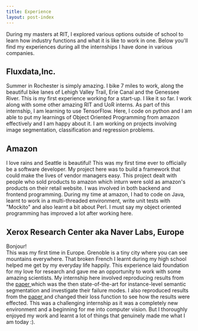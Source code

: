 ```yaml
---
title: Experience
layout: post-index
---
```

<p>
During my masters at RIT, I explored various options outside of school to learn how industry functions and what it is like to work in one. Below you'll find my experiences during all the internships I have done in various companies. 
</p>
    
## __Fluxdata,Inc.__
Summer in Rochester is simply amazing. I bike 7 miles to work, along the beautiful bike lanes of Lehigh Valley Trail, Erie Canal and the Genessee River. This is my first experience working for a start-up. I like it so far. I work along with some other amazing RIT and UoR interns. As part of this internship, I am learning to use TensorFlow. Here, I code on python and I am able to put my learnings of Object Oriented Programming from amazon effectively and I am happy about it. I am working on projects involving image segmentation, classification and regression problems.
    
## __Amazon__
I love rains and Seattle is beautiful! This was my first time ever to officially be a software developer. My project here was to build a framework that could make the lives of vendor managers easy. This project dealt with people who sold products to amazon which inturn were sold as amazon's products on their retail website. I was involved in both backend and frontend programming. During my time at amazon, I had to code on Java, learnt to work in a multi-threaded environment, write unit tests with "Mockito" and also learnt a bit about Perl. I must say my object oriented programming has improved a lot after working here. 

## __Xerox Research Center aka Naver Labs, Europe__
Bonjour!<br>
This was my first time in Europe. Grenoble is a tiny city where you can see mountains everywhere. That broken French I learnt during my high school helped me get by my everyday life happily. This experience laid foundation for my love for research and gave me an opportunity to work with some amazing scientists. My internship here involved reproducing results from the <a href = "https://arxiv.org/pdf/1512.04412.pdf" target="_blank"> paper </a> which was the then state-of-the-art for instance-level semantic segmentation and investigate their failure modes. I also reproduced results from the <a href = "https://people.eecs.berkeley.edu/~jonlong/long_shelhamer_fcn.pdf" target="_blank"> paper </a> and changed their loss function to see how the results were effected. This was a challenging internship as it was a completely new environment and a beginning for me into computer vision. But I thoroughly enjoyed my work and learnt a lot of things that genuinely made me what I am today :).

    
